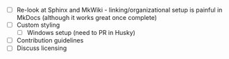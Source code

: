 - [ ] Re-look at Sphinx and MkWiki - linking/organizational setup is painful in MkDocs (although it works great once complete)
- [ ] Custom styling
    - [ ] Windows setup (need to PR in Husky)
- [ ] Contribution guidelines
- [ ] Discuss licensing